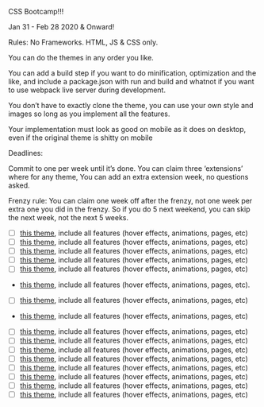 CSS Bootcamp!!!

Jan 31 - Feb 28 2020 & Onward!

Rules: No Frameworks. HTML, JS & CSS only.

You can do the themes in any order you like.

You can add a build step if you want to do minification, optimization and the like, and include a package.json with run and build and whatnot if you want to use webpack live server during development.

You don’t have to exactly clone the theme, you can use your own style and images so long as you implement all the features.

Your implementation must look as good on mobile as it does on desktop, even if the original theme is shitty on mobile

Deadlines:

Commit to one per week until it’s done. You can claim three ‘extensions’ where for any theme, You can add an extra extension week, no questions asked.

Frenzy rule: You can claim one week off after the frenzy, not one week per extra one you did in the frenzy. So if you do 5 next weekend, you can skip the next week, not the next 5 weeks.

- [ ] [this theme](https://blackrockdigital.github.io/startbootstrap-landing-page/), include all features (hover effects, animations, pages, etc)
- [ ] [this theme](https://blackrockdigital.github.io/startbootstrap-agency/), include all features (hover effects, animations, pages, etc)
- [ ] [this theme](https://blackrockdigital.github.io/startbootstrap-resume/), include all features (hover effects, animations, pages, etc)
- [ ] [this theme](https://blackrockdigital.github.io/startbootstrap-stylish-portfolio/), include all features (hover effects, animations, pages, etc)
- [ ] [this theme](https://webthemez.com/demo/ballet-one-page-free-website-template/), include all features (hover effects, animations, pages, etc)
- [this theme](https://webthemez.com/demo/delta-corporate-material-design-bootstrap-html-template/index.html), include all features (hover effects, animations, pages, etc).
- [ ] [this theme](https://blackrockdigital.github.io/startbootstrap-creative/), include all features (hover effects, animations, pages, etc)
- [this theme](https://blackrockdigital.github.io/startbootstrap-coming-soon/), include all features (hover effects, animations, pages, etc)
- [ ] [this theme](https://webthemez.com/demo/lookup-interior-design-bootstrap-website-template/), include all features (hover effects, animations, pages, etc)
- [ ] [this theme](https://webthemez.com/demo/flavour-restaurant-html5-responsive-web-template/), include all features (hover effects, animations, pages, etc)
- [ ] [this theme](https://webthemez.com/demo/fine-best-app-landing-page-free-web-template/), include all features (hover effects, animations, pages, etc)
- [ ] [this theme](https://webthemez.com/demo/startup-multi-purpose-responsive-html5-bootstrap-template/), include all features (hover effects, animations, pages, etc)
- [ ] [this theme](https://templated.co/ion), include all features (hover effects, animations, pages, etc)
- [ ] [this theme](https://templated.co/industrious), include all features (hover effects, animations, pages, etc)
- [ ] [this theme](https://templated.co/roadtrip), include all features (hover effects, animations, pages, etc)
- [ ] [this theme](http://themes.potenzaglobalsolutions.com/html/the-zayka/index.html), include all features (hover effects, animations, pages, etc)

